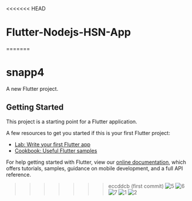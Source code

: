 <<<<<<< HEAD
# Flutter-Nodejs-HSN-App
=======
# snapp4

A new Flutter project.

## Getting Started

This project is a starting point for a Flutter application.

A few resources to get you started if this is your first Flutter project:

- [Lab: Write your first Flutter app](https://flutter.dev/docs/get-started/codelab)
- [Cookbook: Useful Flutter samples](https://flutter.dev/docs/cookbook)

For help getting started with Flutter, view our
[online documentation](https://flutter.dev/docs), which offers tutorials,
samples, guidance on mobile development, and a full API reference.
>>>>>>> eccddcb (first commit)
![5](https://user-images.githubusercontent.com/48220392/178951868-14bb5df4-fcf8-4bd4-8440-9c99da89e3b6.jpeg)
![6](https://user-images.githubusercontent.com/48220392/178952308-8355b55c-2bac-4f27-80e7-44464c715105.jpeg)
![7](https://user-images.githubusercontent.com/48220392/178952393-1ccf4826-db9b-4f6a-9388-6e9d23c1fc23.jpeg)
![1](https://user-images.githubusercontent.com/48220392/178952499-60035079-dd81-41c1-88c4-2c8e0a930616.jpg)
![2](https://user-images.githubusercontent.com/48220392/178952635-284c6cdb-6a19-423c-9d8b-b633f6b68a2e.jpg)
